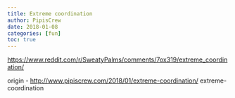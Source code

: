 ```yaml
---
title: Extreme coordination
author: PipisCrew
date: 2018-01-08
categories: [fun]
toc: true
---
```


https://www.reddit.com/r/SweatyPalms/comments/7ox319/extreme_coordination/

origin - http://www.pipiscrew.com/2018/01/extreme-coordination/ extreme-coordination